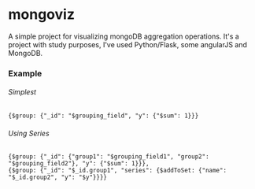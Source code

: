 # mongoviz
A simple project for visualizing mongoDB aggregation operations.
It's a project with study purposes, I've used Python/Flask, some angularJS and MongoDB.

### Example 
###### Simplest  
```
{$group: {"_id": "$grouping_field", "y": {"$sum": 1}}}  
```
###### Using Series
```
{$group: {"_id": {"group1": "$grouping_field1", "group2": "$grouping_field2"}, "y": {"$sum": 1}}},  
{$group: {"_id": "$_id.group1", "series": {$addToSet: {"name": "$_id.group2", "y": "$y"}}}}
```
